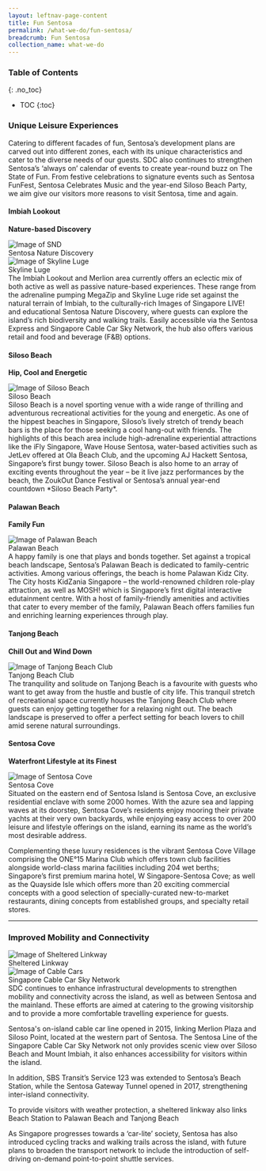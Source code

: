 ```yaml
---
layout: leftnav-page-content
title: Fun Sentosa
permalink: /what-we-do/fun-sentosa/
breadcrumb: Fun Sentosa
collection_name: what-we-do
---
```


### **Table of Contents**
{: .no_toc}
- TOC
{:toc}

### **Unique Leisure Experiences**
Catering to different facades of fun, Sentosa’s development plans are carved out into different zones, each with its unique characteristics and cater to the diverse needs of our guests. SDC also continues to strengthen Sentosa’s ‘always on’ calendar of events to create year-round buzz on The State of Fun. From festive celebrations to signature events such as Sentosa FunFest, Sentosa Celebrates Music and the year-end Siloso Beach Party, we aim give our visitors more reasons to visit Sentosa, time and again.

#### **Imbiah Lookout**

**Nature-based Discovery**
<div class="row">
	<div class="col is-6">
		<figure style="margin:0;">
			<img src="/images/what-we-do/fun-sentosa/sentosa-nd.jpg" alt="Image of SND"/>	
			<figcaption>Sentosa Nature Discovery</figcaption>
		</figure>
	</div>
	<div class="col is-6">
		<figure style="margin:0;">
			<img src="/images/what-we-do/fun-sentosa/skyline-luge.jpg" alt="Image of Skyline Luge"/>
			<figcaption>Skyline Luge</figcaption>
		</figure>
	</div>
</div>
The Imbiah Lookout and Merlion area currently offers an eclectic mix of both active as well as passive nature-based experiences. These range from the adrenaline pumping MegaZip and Skyline Luge ride set against the natural terrain of Imbiah, to the culturally-rich Images of Singapore LIVE! and educational Sentosa Nature Discovery, where guests can explore the island’s rich biodiversity and walking trails. Easily accessible via the Sentosa Express and Singapore Cable Car Sky Network, the hub also offers various retail and food and beverage (F&B) options.

#### **Siloso Beach**

**Hip, Cool and Energetic**
<div class="row">
	<div class="col is-12">
		<figure style="margin:0;">
			<img src="/images/what-we-do/fun-sentosa/siloso-beach.jpg" alt="Image of Siloso Beach"/>
			<figcaption>Siloso Beach</figcaption>
		</figure>
	</div>
</div>
Siloso Beach is a novel sporting venue with a wide range of thrilling and adventurous recreational activities for the young and energetic.  As one of the hippest beaches in Singapore, Siloso’s lively stretch of trendy beach bars is the place for those seeking a cool hang-out with friends. The highlights of this beach area include high-adrenaline experiential attractions like the iFly Singapore, Wave House Sentosa, water-based activities such as JetLev offered at Ola Beach Club, and the upcoming AJ Hackett Sentosa, Singapore’s first bungy tower. Siloso Beach is also home to an array of exciting events throughout the year – be it live jazz performances by the beach, the ZoukOut Dance Festival or Sentosa’s annual year-end countdown *Siloso Beach Party*. 

#### **Palawan Beach**

**Family Fun**
<div class="row">
	<div class="col is-12">
		<figure style="margin:0;">
			<img src="/images/what-we-do/fun-sentosa/palawan-beach.jpg" alt="Image of Palawan Beach"/>
			<figcaption>Palawan Beach</figcaption>
		</figure>
	</div>
</div>
A happy family is one that plays and bonds together. Set against a tropical beach landscape, Sentosa’s Palawan Beach is dedicated to family-centric activities. Among various offerings, the beach is home Palawan Kidz City. The City hosts KidZania Singapore – the world-renowned children role-play attraction, as well as MOSH! which is Singapore’s first digital interactive edutainment centre. With a host of family-friendly amenities and activities that cater to every member of the family, Palawan Beach offers families fun and enriching learning experiences through play. 

#### **Tanjong Beach**

**Chill Out and Wind Down**
<div class="row">
	<div class="col is-12">
		<figure style="margin:0;">
			<img src="/images/what-we-do/fun-sentosa/tanjong-beach-club.jpg" alt="Image of Tanjong Beach Club"/>
			<figcaption>Tanjong Beach Club</figcaption>
		</figure>
	</div>
</div>
The tranquility and solitude on Tanjong Beach is a favourite with guests who want to get away from the hustle and bustle of city life. This tranquil stretch of recreational space currently houses the Tanjong Beach Club where guests can enjoy getting together for a relaxing night out. The beach landscape is preserved to offer a perfect setting for beach lovers to chill amid serene natural surroundings. 

#### **Sentosa Cove**

**Waterfront Lifestyle at its Finest**
<div class="row">
	<div class="col is-12">
		<figure style="margin:0;">
			<img src="/images/what-we-do/fun-sentosa/sentosa-cove.jpg" alt="Image of Sentosa Cove"/>
			<figcaption>Sentosa Cove</figcaption>
		</figure>
	</div>
</div>
Situated on the eastern end of Sentosa Island is Sentosa Cove, an exclusive residential enclave with some 2000 homes. With the azure sea and lapping waves at its doorstep, Sentosa Cove’s residents enjoy mooring their private yachts at their very own backyards, while enjoying easy access to over 200 leisure and lifestyle offerings on the island, earning its name as the world’s most desirable address.

Complementing these luxury residences is the vibrant Sentosa Cove Village comprising the ONE°15 Marina Club which offers town club facilities alongside world-class marina facilities including 204 wet berths; Singapore’s first premium marina hotel, W Singapore-Sentosa Cove; as well as the Quayside Isle which offers more than 20 exciting commercial concepts with a good selection of specially-curated new-to-market restaurants, dining concepts from established groups, and specialty retail stores.

---

### **Improved Mobility and Connectivity**
<div class="row">
	<div class="col is-6">
		<figure style="margin:0;">
			<img src="/images/what-we-do/fun-sentosa/linkway.jpg" alt="Image of Sheltered Linkway"/>	
			<figcaption>Sheltered Linkway</figcaption>
		</figure>
	</div>
	<div class="col is-6">
		<figure style="margin:0;">
			<img src="/images/what-we-do/fun-sentosa/cable-car.jpg" alt="Image of Cable Cars"/>
			<figcaption>Singapore Cable Car Sky Network</figcaption>
		</figure>
	</div>
</div>
SDC continues to enhance infrastructural developments to strengthen mobility and connectivity across the island, as well as between Sentosa and the mainland. These efforts are aimed at catering to the growing visitorship and to provide a more comfortable travelling experience for guests.

Sentosa's on-island cable car line opened in 2015, linking Merlion Plaza and Siloso Point, located at the western part of Sentosa. The Sentosa Line of the Singapore Cable Car Sky Network not only provides scenic view over Siloso Beach and Mount Imbiah, it also enhances accessibility for visitors within the island.

In addition, SBS Transit’s Service 123 was extended to Sentosa’s Beach Station, while the Sentosa Gateway Tunnel opened in 2017, strengthening inter-island connectivity.

To provide visitors with weather protection, a sheltered linkway also links Beach Station to Palawan Beach and Tanjong Beach

As Singapore progresses towards a ‘car-lite’ society, Sentosa has also introduced cycling tracks and walking trails across the island, with future plans to broaden the transport network to include the introduction of self-driving on-demand point-to-point shuttle services.
